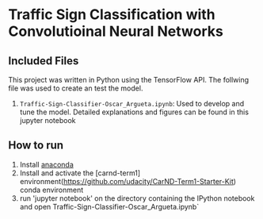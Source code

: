 # Traffic Sign Classification with Convolutioinal Neural Networks

## Included Files
This project was written in Python using the TensorFlow API. The follwing file was used to create an test the model.

1. `Traffic-Sign-Classifier-Oscar_Argueta.ipynb`:  Used to develop and tune the model. Detailed explanations and figures can be found in this jupyter notebook

## How to run

1. Install [anaconda](https://www.continuum.io/downloads)
2. Install and activate the [carnd-term1] environment(https://github.com/udacity/CarND-Term1-Starter-Kit) conda environment
3. run 'jupyter notebook' on the directory containing the IPython notebook and open Traffic-Sign-Classifier-Oscar_Argueta.ipynb`
